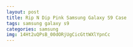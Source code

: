 ```yaml
---
layout: post
title: Rip N Dip Pink Samsung Galaxy S9 Case
tags: samsung galaxy s9
categories: samsung
img: 14Ht2uQPsB_00dORjUgCicGttWXlYpnCc
---
```

